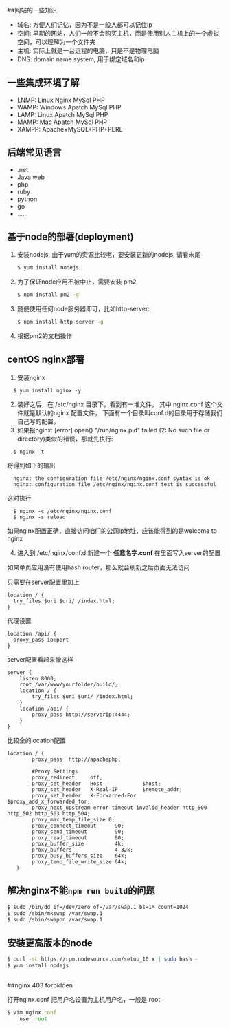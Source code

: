 ##网站的一些知识

- 域名: 方便人们记忆，因为不是一般人都可以记住ip
- 空间: 早期的网站，人们一般不会购买主机，而是使用别人主机上的一个虚拟空间，可以理解为一个文件夹
- 主机: 实际上就是一台远程的电脑，只是不是物理电脑
- DNS: domain name system, 用于绑定域名和ip



## 一些集成环境了解

- LNMP: Linux Nginx MySql PHP
- WAMP: Windows Apatch MySql PHP
- LAMP: Linux Apatch MySql PHP
- MAMP: Mac Apatch MySql PHP
- XAMPP: Apache+MySQL+PHP+PERL

## 后端常见语言 

- .net
- Java web
- php
- ruby
- python
- go
- ……

## 基于node的部署(deployment)

1. 安装nodejs, 由于yum的资源比较老，要安装更新的nodejs, 请看末尾

   ```bash
   $ yum install nodejs
   ```

2. 为了保证node应用不被中止，需要安装 pm2.

   ```bash
   $ npm install pm2 -g
   ```

3. 随便使用任何node服务器即可，比如http-server:

   ```bash
   $ npm install http-server -g
   ```

4. 根据pm2的文档操作

## centOS nginx部署

1. 安装nginx
```
  $ yum install nginx -y
```
2. 装好之后，在 /etc/nginx 目录下，看到有一堆文件， 其中 nginx.conf 这个文件就是默认的nginx 配置文件， 下面有一个目录叫conf.d的目录用于存储我们自己写的配置。
3. 如果报nginx: [error] open() "/run/nginx.pid" failed (2: No such file or directory)类似的错误，那就先执行:
```
  $ nginx -t 
```
将得到如下的输出
```
  nginx: the configuration file /etc/nginx/nginx.conf syntax is ok
  nginx: configuration file /etc/nginx/nginx.conf test is successful
```
这时执行
```
  $ nginx -c /etc/nginx/nginx.conf
  $ nginx -s reload
```
如果nginx配置正确，直接访问咱们的公网ip地址，应该能得到的是welcome to nginx

4. 进入到 /etc/nginx/conf.d 新建一个 **任意名字.conf** 在里面写入server的配置

如果单页应用没有使用hash router，那么就会刷新之后页面无法访问

只需要在server配置里加上
```
location / {
  try_files $uri $uri/ /index.html;
}
```

代理设置
```
location /api/ {
  proxy_pass ip:port
}
```
server配置看起来像这样
```
server {
	listen 8000;
	root /var/www/yourfolder/build/;
	location / {
		try_files $uri $uri/ /index.html;
	}
	location /api/ {
		proxy_pass http://serverip:4444;
	}
}
```

比较全的location配置

```
location / {
        proxy_pass  http://apachephp;
 
        #Proxy Settings
        proxy_redirect     off;
        proxy_set_header   Host             $host;
        proxy_set_header   X-Real-IP        $remote_addr;
        proxy_set_header   X-Forwarded-For  $proxy_add_x_forwarded_for;
        proxy_next_upstream error timeout invalid_header http_500 http_502 http_503 http_504;
        proxy_max_temp_file_size 0;
        proxy_connect_timeout      90;
        proxy_send_timeout         90;
        proxy_read_timeout         90;
        proxy_buffer_size          4k;
        proxy_buffers              4 32k;
        proxy_busy_buffers_size    64k;
        proxy_temp_file_write_size 64k;
   }
```



## 解决nginx不能`npm run build`的问题

```bash
$ sudo /bin/dd if=/dev/zero of=/var/swap.1 bs=1M count=1024
$ sudo /sbin/mkswap /var/swap.1
$ sudo /sbin/swapon /var/swap.1
```

## 安装更高版本的node

```bash
$ curl -sL https://rpm.nodesource.com/setup_10.x | sudo bash -
$ yum install nodejs
```

## 

##nginx 403 forbidden

打开nginx.conf 把用户名设置为主机用户名，一般是 root

```js
$ vim nginx.conf
	user root
```

